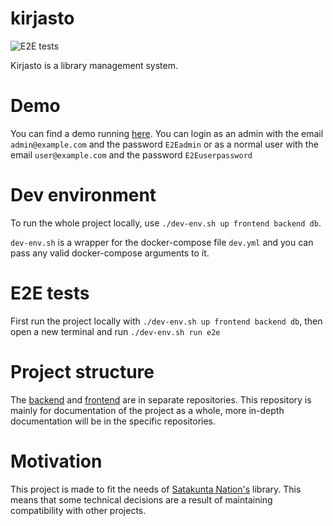# kirjasto
![E2E tests](https://github.com/vuolen/kirjasto/workflows/E2E%20tests/badge.svg)

Kirjasto is a library management system.

# Demo
You can find a demo running [here](https://kirjasto-demo.herokuapp.com/). You can login as an admin with the email `admin@example.com` and the password `E2Eadmin` or as a normal user with the email `user@example.com` and the password `E2Euserpassword`

# Dev environment
To run the whole project locally, use `./dev-env.sh up frontend backend db`.

`dev-env.sh` is a wrapper for the docker-compose file `dev.yml` and you can pass any valid docker-compose arguments to it.

# E2E tests
First run the project locally with `./dev-env.sh up frontend backend db`, then open a new terminal and run `./dev-env.sh run e2e`

# Project structure

The [backend](https://github.com/vuolen/kirjasto-backend) and [frontend](https://github.com/vuolen/kirjasto-frontend) are in separate repositories. This repository is mainly for documentation of the project as a whole, more in-depth documentation will be in the specific repositories.

# Motivation

This project is made to fit the needs of [Satakunta Nation's](https://satakuntalainenosakunta.fi/fi/en/) library. This means that some technical decisions are a result of maintaining compatibility with other projects.
